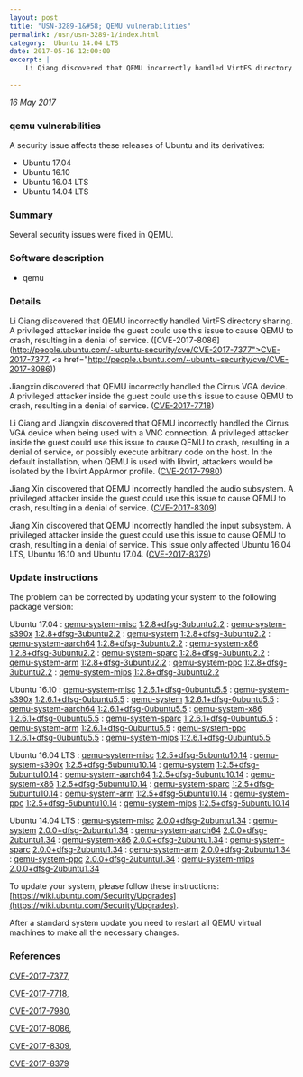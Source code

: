 ```yaml
---
layout: post
title: "USN-3289-1&#58; QEMU vulnerabilities"
permalink: /usn/usn-3289-1/index.html
category:  Ubuntu 14.04 LTS
date: 2017-05-16 12:00:00
excerpt: |
    Li Qiang discovered that QEMU incorrectly handled VirtFS directory sharing. A privileged attacker inside the guest could use this issue to cause QEMU to crash, resulting in a denial of service. ([CVE-2017-8086](http://people.ubuntu.com/~ubuntu-security/cve/CVE-2017-7377">CVE-2017-7377</a>, <a href="http://people.ubuntu.com/~ubuntu-security/cve/CVE-2017-8086))
    
--- 
```

 
 

*16 May 2017*

### qemu vulnerabilities

A security issue affects these releases of Ubuntu and its derivatives:

* Ubuntu 17.04
* Ubuntu 16.10
* Ubuntu 16.04 LTS
* Ubuntu 14.04 LTS

### Summary

Several security issues were fixed in QEMU. 

### Software description

* qemu 

### Details

Li Qiang discovered that QEMU incorrectly handled VirtFS directory sharing. A privileged attacker inside the guest could use this issue to cause QEMU to crash, resulting in a denial of service. ([CVE-2017-8086](http://people.ubuntu.com/~ubuntu-security/cve/CVE-2017-7377">CVE-2017-7377</a>, <a href="http://people.ubuntu.com/~ubuntu-security/cve/CVE-2017-8086))

Jiangxin discovered that QEMU incorrectly handled the Cirrus VGA device. A privileged attacker inside the guest could use this issue to cause QEMU to crash, resulting in a denial of service. ([CVE-2017-7718](http://people.ubuntu.com/~ubuntu-security/cve/CVE-2017-7718))

Li Qiang and Jiangxin discovered that QEMU incorrectly handled the Cirrus VGA device when being used with a VNC connection. A privileged attacker inside the guest could use this issue to cause QEMU to crash, resulting in a denial of service, or possibly execute arbitrary code on the host. In the default installation, when QEMU is used with libvirt, attackers would be isolated by the libvirt AppArmor profile. ([CVE-2017-7980](http://people.ubuntu.com/~ubuntu-security/cve/CVE-2017-7980))

Jiang Xin discovered that QEMU incorrectly handled the audio subsystem. A privileged attacker inside the guest could use this issue to cause QEMU to crash, resulting in a denial of service. ([CVE-2017-8309](http://people.ubuntu.com/~ubuntu-security/cve/CVE-2017-8309))

Jiang Xin discovered that QEMU incorrectly handled the input subsystem. A privileged attacker inside the guest could use this issue to cause QEMU to crash, resulting in a denial of service. This issue only affected Ubuntu 16.04 LTS, Ubuntu 16.10 and Ubuntu 17.04. ([CVE-2017-8379](http://people.ubuntu.com/~ubuntu-security/cve/CVE-2017-8379)) 

### Update instructions

The problem can be corrected by updating your system to the following package version:

Ubuntu 17.04
 : [qemu-system-misc](https://launchpad.net/ubuntu/+source/qemu) <span> [1:2.8+dfsg-3ubuntu2.2](https://launchpad.net/ubuntu/+source/qemu/1:2.8+dfsg-3ubuntu2.2) </span> 
 : [qemu-system-s390x](https://launchpad.net/ubuntu/+source/qemu) <span> [1:2.8+dfsg-3ubuntu2.2](https://launchpad.net/ubuntu/+source/qemu/1:2.8+dfsg-3ubuntu2.2) </span> 
 : [qemu-system](https://launchpad.net/ubuntu/+source/qemu) <span> [1:2.8+dfsg-3ubuntu2.2](https://launchpad.net/ubuntu/+source/qemu/1:2.8+dfsg-3ubuntu2.2) </span> 
 : [qemu-system-aarch64](https://launchpad.net/ubuntu/+source/qemu) <span> [1:2.8+dfsg-3ubuntu2.2](https://launchpad.net/ubuntu/+source/qemu/1:2.8+dfsg-3ubuntu2.2) </span> 
 : [qemu-system-x86](https://launchpad.net/ubuntu/+source/qemu) <span> [1:2.8+dfsg-3ubuntu2.2](https://launchpad.net/ubuntu/+source/qemu/1:2.8+dfsg-3ubuntu2.2) </span> 
 : [qemu-system-sparc](https://launchpad.net/ubuntu/+source/qemu) <span> [1:2.8+dfsg-3ubuntu2.2](https://launchpad.net/ubuntu/+source/qemu/1:2.8+dfsg-3ubuntu2.2) </span> 
 : [qemu-system-arm](https://launchpad.net/ubuntu/+source/qemu) <span> [1:2.8+dfsg-3ubuntu2.2](https://launchpad.net/ubuntu/+source/qemu/1:2.8+dfsg-3ubuntu2.2) </span> 
 : [qemu-system-ppc](https://launchpad.net/ubuntu/+source/qemu) <span> [1:2.8+dfsg-3ubuntu2.2](https://launchpad.net/ubuntu/+source/qemu/1:2.8+dfsg-3ubuntu2.2) </span> 
 : [qemu-system-mips](https://launchpad.net/ubuntu/+source/qemu) <span> [1:2.8+dfsg-3ubuntu2.2](https://launchpad.net/ubuntu/+source/qemu/1:2.8+dfsg-3ubuntu2.2) </span> 

Ubuntu 16.10
 : [qemu-system-misc](https://launchpad.net/ubuntu/+source/qemu) <span> [1:2.6.1+dfsg-0ubuntu5.5](https://launchpad.net/ubuntu/+source/qemu/1:2.6.1+dfsg-0ubuntu5.5) </span> 
 : [qemu-system-s390x](https://launchpad.net/ubuntu/+source/qemu) <span> [1:2.6.1+dfsg-0ubuntu5.5](https://launchpad.net/ubuntu/+source/qemu/1:2.6.1+dfsg-0ubuntu5.5) </span> 
 : [qemu-system](https://launchpad.net/ubuntu/+source/qemu) <span> [1:2.6.1+dfsg-0ubuntu5.5](https://launchpad.net/ubuntu/+source/qemu/1:2.6.1+dfsg-0ubuntu5.5) </span> 
 : [qemu-system-aarch64](https://launchpad.net/ubuntu/+source/qemu) <span> [1:2.6.1+dfsg-0ubuntu5.5](https://launchpad.net/ubuntu/+source/qemu/1:2.6.1+dfsg-0ubuntu5.5) </span> 
 : [qemu-system-x86](https://launchpad.net/ubuntu/+source/qemu) <span> [1:2.6.1+dfsg-0ubuntu5.5](https://launchpad.net/ubuntu/+source/qemu/1:2.6.1+dfsg-0ubuntu5.5) </span> 
 : [qemu-system-sparc](https://launchpad.net/ubuntu/+source/qemu) <span> [1:2.6.1+dfsg-0ubuntu5.5](https://launchpad.net/ubuntu/+source/qemu/1:2.6.1+dfsg-0ubuntu5.5) </span> 
 : [qemu-system-arm](https://launchpad.net/ubuntu/+source/qemu) <span> [1:2.6.1+dfsg-0ubuntu5.5](https://launchpad.net/ubuntu/+source/qemu/1:2.6.1+dfsg-0ubuntu5.5) </span> 
 : [qemu-system-ppc](https://launchpad.net/ubuntu/+source/qemu) <span> [1:2.6.1+dfsg-0ubuntu5.5](https://launchpad.net/ubuntu/+source/qemu/1:2.6.1+dfsg-0ubuntu5.5) </span> 
 : [qemu-system-mips](https://launchpad.net/ubuntu/+source/qemu) <span> [1:2.6.1+dfsg-0ubuntu5.5](https://launchpad.net/ubuntu/+source/qemu/1:2.6.1+dfsg-0ubuntu5.5) </span> 

Ubuntu 16.04 LTS
 : [qemu-system-misc](https://launchpad.net/ubuntu/+source/qemu) <span> [1:2.5+dfsg-5ubuntu10.14](https://launchpad.net/ubuntu/+source/qemu/1:2.5+dfsg-5ubuntu10.14) </span> 
 : [qemu-system-s390x](https://launchpad.net/ubuntu/+source/qemu) <span> [1:2.5+dfsg-5ubuntu10.14](https://launchpad.net/ubuntu/+source/qemu/1:2.5+dfsg-5ubuntu10.14) </span> 
 : [qemu-system](https://launchpad.net/ubuntu/+source/qemu) <span> [1:2.5+dfsg-5ubuntu10.14](https://launchpad.net/ubuntu/+source/qemu/1:2.5+dfsg-5ubuntu10.14) </span> 
 : [qemu-system-aarch64](https://launchpad.net/ubuntu/+source/qemu) <span> [1:2.5+dfsg-5ubuntu10.14](https://launchpad.net/ubuntu/+source/qemu/1:2.5+dfsg-5ubuntu10.14) </span> 
 : [qemu-system-x86](https://launchpad.net/ubuntu/+source/qemu) <span> [1:2.5+dfsg-5ubuntu10.14](https://launchpad.net/ubuntu/+source/qemu/1:2.5+dfsg-5ubuntu10.14) </span> 
 : [qemu-system-sparc](https://launchpad.net/ubuntu/+source/qemu) <span> [1:2.5+dfsg-5ubuntu10.14](https://launchpad.net/ubuntu/+source/qemu/1:2.5+dfsg-5ubuntu10.14) </span> 
 : [qemu-system-arm](https://launchpad.net/ubuntu/+source/qemu) <span> [1:2.5+dfsg-5ubuntu10.14](https://launchpad.net/ubuntu/+source/qemu/1:2.5+dfsg-5ubuntu10.14) </span> 
 : [qemu-system-ppc](https://launchpad.net/ubuntu/+source/qemu) <span> [1:2.5+dfsg-5ubuntu10.14](https://launchpad.net/ubuntu/+source/qemu/1:2.5+dfsg-5ubuntu10.14) </span> 
 : [qemu-system-mips](https://launchpad.net/ubuntu/+source/qemu) <span> [1:2.5+dfsg-5ubuntu10.14](https://launchpad.net/ubuntu/+source/qemu/1:2.5+dfsg-5ubuntu10.14) </span> 

Ubuntu 14.04 LTS
 : [qemu-system-misc](https://launchpad.net/ubuntu/+source/qemu) <span> [2.0.0+dfsg-2ubuntu1.34](https://launchpad.net/ubuntu/+source/qemu/2.0.0+dfsg-2ubuntu1.34) </span> 
 : [qemu-system](https://launchpad.net/ubuntu/+source/qemu) <span> [2.0.0+dfsg-2ubuntu1.34](https://launchpad.net/ubuntu/+source/qemu/2.0.0+dfsg-2ubuntu1.34) </span> 
 : [qemu-system-aarch64](https://launchpad.net/ubuntu/+source/qemu) <span> [2.0.0+dfsg-2ubuntu1.34](https://launchpad.net/ubuntu/+source/qemu/2.0.0+dfsg-2ubuntu1.34) </span> 
 : [qemu-system-x86](https://launchpad.net/ubuntu/+source/qemu) <span> [2.0.0+dfsg-2ubuntu1.34](https://launchpad.net/ubuntu/+source/qemu/2.0.0+dfsg-2ubuntu1.34) </span> 
 : [qemu-system-sparc](https://launchpad.net/ubuntu/+source/qemu) <span> [2.0.0+dfsg-2ubuntu1.34](https://launchpad.net/ubuntu/+source/qemu/2.0.0+dfsg-2ubuntu1.34) </span> 
 : [qemu-system-arm](https://launchpad.net/ubuntu/+source/qemu) <span> [2.0.0+dfsg-2ubuntu1.34](https://launchpad.net/ubuntu/+source/qemu/2.0.0+dfsg-2ubuntu1.34) </span> 
 : [qemu-system-ppc](https://launchpad.net/ubuntu/+source/qemu) <span> [2.0.0+dfsg-2ubuntu1.34](https://launchpad.net/ubuntu/+source/qemu/2.0.0+dfsg-2ubuntu1.34) </span> 
 : [qemu-system-mips](https://launchpad.net/ubuntu/+source/qemu) <span> [2.0.0+dfsg-2ubuntu1.34](https://launchpad.net/ubuntu/+source/qemu/2.0.0+dfsg-2ubuntu1.34) </span> 

To update your system, please follow these instructions: [https://wiki.ubuntu.com/Security/Upgrades](https://wiki.ubuntu.com/Security/Upgrades).

After a standard system update you need to restart all QEMU virtual machines to make all the necessary changes. 

### References

 
 [CVE-2017-7377](http://people.ubuntu.com/~ubuntu-security/cve/CVE-2017-7377), 

 [CVE-2017-7718](http://people.ubuntu.com/~ubuntu-security/cve/CVE-2017-7718), 

 [CVE-2017-7980](http://people.ubuntu.com/~ubuntu-security/cve/CVE-2017-7980), 

 [CVE-2017-8086](http://people.ubuntu.com/~ubuntu-security/cve/CVE-2017-8086), 

 [CVE-2017-8309](http://people.ubuntu.com/~ubuntu-security/cve/CVE-2017-8309), 

 [CVE-2017-8379](http://people.ubuntu.com/~ubuntu-security/cve/CVE-2017-8379)
 

